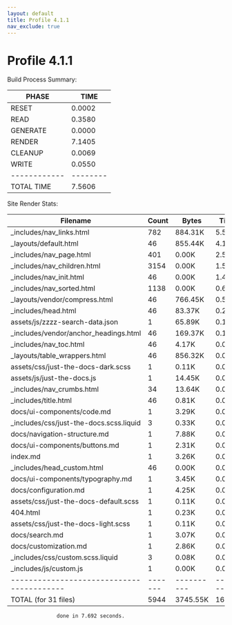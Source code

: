 ```yaml
---
layout: default
title: Profile 4.1.1
nav_exclude: true
---
```

# Profile 4.1.1

Build Process Summary: 

| PHASE      |   TIME |
|------------|--------|
| RESET      | 0.0002 |
| READ       | 0.3580 |
| GENERATE   | 0.0000 |
| RENDER     | 7.1405 |
| CLEANUP    | 0.0069 |
| WRITE      | 0.0550 |
|------------|--------|
| TOTAL TIME | 7.5606 |
 

Site Render Stats: 

| Filename                                | Count |    Bytes |   Time |
|-----------------------------------------|-------|----------|--------|
| _includes/nav_links.html                |   782 |  884.31K |  5.577 |
| _layouts/default.html                   |    46 |  855.44K |  4.115 |
| _includes/nav_page.html                 |   401 |    0.00K |  2.510 |
| _includes/nav_children.html             |  3154 |    0.00K |  1.517 |
| _includes/nav_init.html                 |    46 |    0.00K |  1.471 |
| _includes/nav_sorted.html               |  1138 |    0.00K |  0.696 |
| _layouts/vendor/compress.html           |    46 |  766.45K |  0.548 |
| _includes/head.html                     |    46 |   83.37K |  0.220 |
| assets/js/zzzz-search-data.json         |     1 |   65.89K |  0.172 |
| _includes/vendor/anchor_headings.html   |    46 |  169.37K |  0.106 |
| _includes/nav_toc.html                  |    46 |    4.17K |  0.014 |
| _layouts/table_wrappers.html            |    46 |  856.32K |  0.008 |
| assets/css/just-the-docs-dark.scss      |     1 |    0.11K |  0.007 |
| assets/js/just-the-docs.js              |     1 |   14.45K |  0.005 |
| _includes/nav_crumbs.html               |    34 |   13.64K |  0.004 |
| _includes/title.html                    |    46 |    0.81K |  0.004 |
| docs/ui-components/code.md              |     1 |    3.29K |  0.004 |
| _includes/css/just-the-docs.scss.liquid |     3 |    0.33K |  0.002 |
| docs/navigation-structure.md            |     1 |    7.88K |  0.002 |
| docs/ui-components/buttons.md           |     1 |    2.31K |  0.001 |
| index.md                                |     1 |    3.26K |  0.001 |
| _includes/head_custom.html              |    46 |    0.00K |  0.001 |
| docs/ui-components/typography.md        |     1 |    3.45K |  0.001 |
| docs/configuration.md                   |     1 |    4.25K |  0.001 |
| assets/css/just-the-docs-default.scss   |     1 |    0.11K |  0.000 |
| 404.html                                |     1 |    0.23K |  0.000 |
| assets/css/just-the-docs-light.scss     |     1 |    0.11K |  0.000 |
| docs/search.md                          |     1 |    3.07K |  0.000 |
| docs/customization.md                   |     1 |    2.86K |  0.000 |
| _includes/css/custom.scss.liquid        |     3 |    0.08K |  0.000 |
| _includes/js/custom.js                  |     1 |    0.00K |  0.000 |
|-----------------------------------------|-------|----------|--------|
| TOTAL (for 31 files)                    |  5944 | 3745.55K | 16.987 |
 
                    done in 7.692 seconds.
